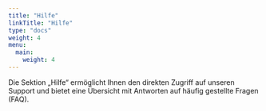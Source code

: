 ```yaml
---
title: "Hilfe"
linkTitle: "Hilfe"
type: "docs"
weight: 4
menu:
  main:
    weight: 4
---
```


Die Sektion „Hilfe“ ermöglicht Ihnen den direkten Zugriff auf unseren Support und bietet eine Übersicht mit Antworten auf häufig gestellte Fragen (FAQ).
